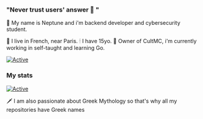 ### "Never trust users' answer 💫 "

💨 My name is Neptune and i'm backend developer and cybersecurity student.

📌 I live in French, near Paris.
🕯 I have 15yo.
🎇 Owner of CultMC, i'm currently working in self-taught and learning Go.

[![Active](https://img.shields.io/badge/Langages-PHP%20/%20Python%20/%20C%20/%20C++%20/Go-cyan?style=flat-square)](https://www.github.com/neptune-dev)

### My stats
[![Active](https://github-readme-stats.vercel.app/api?username=neptune-dev&show_icons=true&theme=dark&count_private=true&hide=prs,issues)](https://www.github.com/neptune-dev)


🗡 I am also passionate about Greek Mythology so that's why all my repositories have Greek names
